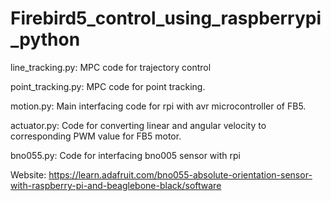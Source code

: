 # Firebird5_control_using_raspberrypi_python

line_tracking.py: MPC code for trajectory control

point_tracking.py: MPC code for point tracking.

motion.py: Main interfacing code for rpi with avr microcontroller of FB5.

actuator.py: Code for converting linear and angular velocity to corresponding PWM value for FB5 motor.

bno055.py: Code for interfacing bno005 sensor with rpi

Website: https://learn.adafruit.com/bno055-absolute-orientation-sensor-with-raspberry-pi-and-beaglebone-black/software


